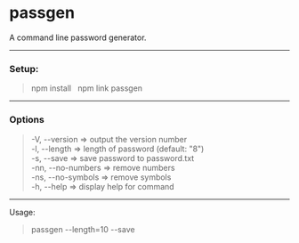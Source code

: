 # passgen
A command line password generator.<br>
___
### Setup:
> npm install &nbsp;
> npm link passgen

___

### Options
 >-V, --version         =>  output the version number<br>
  -l, --length          =>  length of password (default: "8")<br>
  -s, --save             => save password to password.txt<br>
  -nn, --no-numbers      => remove numbers<br>
  -ns, --no-symbols      => remove symbols<br>
  -h, --help             => display help for command
___
Usage:
> passgen --length=10 --save